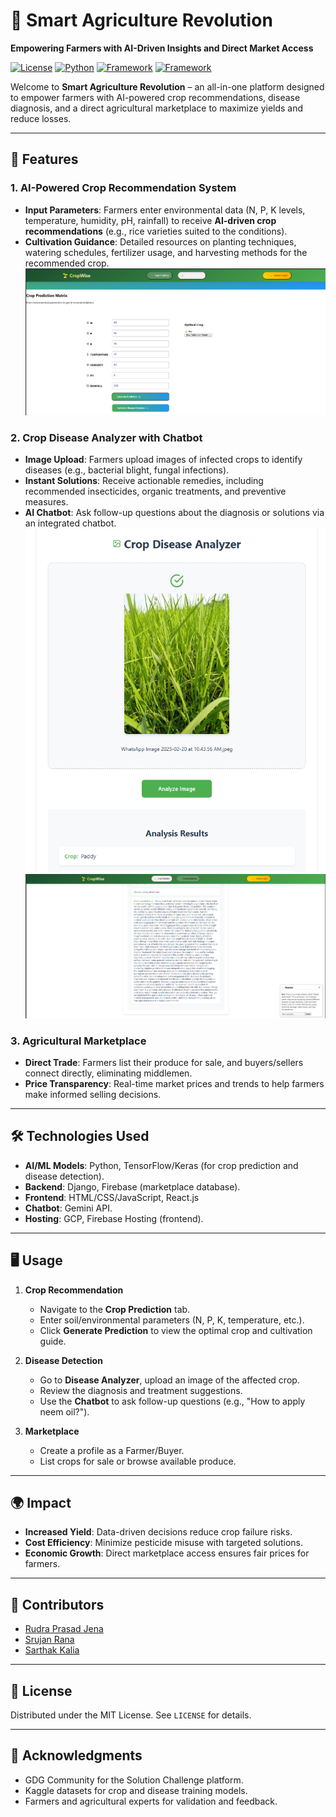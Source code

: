 # 🌱 Smart Agriculture Revolution

**Empowering Farmers with AI-Driven Insights and Direct Market Access**

[![License](https://img.shields.io/badge/License-MIT-green.svg)](https://github.com/Rudra8984/Scarecrow?tab=MIT-1-ov-file)
[![Python](https://img.shields.io/badge/Python-3.12%2B-blue)](https://python.org)
[![Framework](https://img.shields.io/badge/Framework-React-red)](https://react.dev/)
[![Framework](https://img.shields.io/badge/Framework-Django-red)](https://www.djangoproject.com/)

Welcome to **Smart Agriculture Revolution** – an all-in-one platform designed to empower farmers with AI-powered crop recommendations, disease diagnosis, and a direct agricultural marketplace to maximize yields and reduce losses.

---

## 🚀 Features

### 1. AI-Powered Crop Recommendation System
- **Input Parameters**: Farmers enter environmental data (N, P, K levels, temperature, humidity, pH, rainfall) to receive **AI-driven crop recommendations** (e.g., rice varieties suited to the conditions).  
- **Cultivation Guidance**: Detailed resources on planting techniques, watering schedules, fertilizer usage, and harvesting methods for the recommended crop.  
![Crop Prediction Demo](https://github.com/Rudra8984/Scarecrow/blob/main/scarecrow-front/img/Screenshot%202025-03-24%20205124.png)  

### 2. Crop Disease Analyzer with Chatbot
- **Image Upload**: Farmers upload images of infected crops to identify diseases (e.g., bacterial blight, fungal infections).  
- **Instant Solutions**: Receive actionable remedies, including recommended insecticides, organic treatments, and preventive measures.  
- **AI Chatbot**: Ask follow-up questions about the diagnosis or solutions via an integrated chatbot.  
![Disease Analyzer Demo1](https://github.com/Rudra8984/Scarecrow/blob/main/scarecrow-front/img/Screenshot%202025-03-24%20210546.png)  
![Disease Analyzer Demo2](https://github.com/Rudra8984/Scarecrow/blob/main/scarecrow-front/img/Screenshot%202025-03-24%20210810.png)  
### 3. Agricultural Marketplace
- **Direct Trade**: Farmers list their produce for sale, and buyers/sellers connect directly, eliminating middlemen.  
- **Price Transparency**: Real-time market prices and trends to help farmers make informed selling decisions.  

---

## 🛠️ Technologies Used
- **AI/ML Models**: Python, TensorFlow/Keras (for crop prediction and disease detection).  
- **Backend**: Django, Firebase (marketplace database).  
- **Frontend**: HTML/CSS/JavaScript, React.js  
- **Chatbot**: Gemini API.  
- **Hosting**: GCP, Firebase Hosting (frontend).  

---

## 🖥️ Usage
1. **Crop Recommendation**  
   - Navigate to the **Crop Prediction** tab.  
   - Enter soil/environmental parameters (N, P, K, temperature, etc.).  
   - Click **Generate Prediction** to view the optimal crop and cultivation guide.  

2. **Disease Detection**  
   - Go to **Disease Analyzer**, upload an image of the affected crop.  
   - Review the diagnosis and treatment suggestions.  
   - Use the **Chatbot** to ask follow-up questions (e.g., "How to apply neem oil?").  

3. **Marketplace**  
   - Create a profile as a Farmer/Buyer.  
   - List crops for sale or browse available produce.  

---

## 🌍 Impact
- **Increased Yield**: Data-driven decisions reduce crop failure risks.  
- **Cost Efficiency**: Minimize pesticide misuse with targeted solutions.  
- **Economic Growth**: Direct marketplace access ensures fair prices for farmers.  

---

## 👥 Contributors
- [Rudra Prasad Jena](https://www.linkedin.com/in/rudra-prasad-jena-/)  
- [Srujan Rana](https://www.linkedin.com/in/srujan-rana/)
- [Sarthak Kalia](https://www.linkedin.com/in/sarthak-kalia/)

---

## 📄 License
Distributed under the MIT License. See `LICENSE` for details.

---

## 🙌 Acknowledgments
- GDG Community for the Solution Challenge platform.  
- Kaggle datasets for crop and disease training models.  
- Farmers and agricultural experts for validation and feedback.  
